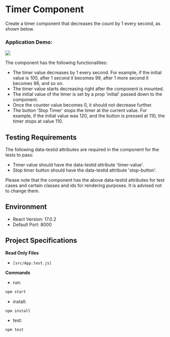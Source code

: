 # Timer Component

Create a timer component that decreases the count by 1 every second, as shown below.

### Application Demo:

![](https://hrcdn.net/s3_pub/istreet-assets/9-milHrQxA-xiIu-2QYR2A/timer-cropped.gif)

The component has the following functionalities:

- The timer value decreases by 1 every second. For example, if the initial value is 100, after 1 second it becomes 99, after 1 more second it becomes 98, and so on.
- The timer value starts decreasing right after the component is mounted.
- The initial value of the timer is set by a prop 'initial' passed down to the component.
- Once the counter value becomes 0, it should not decrease further.
- The button 'Stop Timer' stops the timer at the current value. For example, if the initial value was 120, and the button is pressed at 110, the timer stops at value 110.

 
## Testing Requirements

The following data-testid attributes are required in the component for the tests to pass:

- Timer value should have the data-testid attribute 'timer-value'.
- Stop timer button should have the data-testid attribute 'stop-button'.

Please note that the component has the above data-testid attributes for test cases and certain classes and ids for rendering purposes. It is advised not to change them.

## Environment 

- React Version: 17.0.2
- Default Port: 8000

## Project Specifications 

**Read Only Files**
- `[src/App.test.js]`

**Commands**
- run: 
```bash
npm start
```
- install: 
```bash
npm install
```
- test: 
```bash
npm test
```


